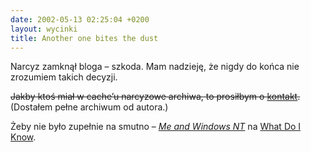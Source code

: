 ```yaml
---
date: 2002-05-13 02:25:04 +0200
layout: wycinki
title: Another one bites the dust
---
```


Narcyz zamknął bloga – szkoda. Mam nadzieję, że nigdy do końca nie zrozumiem takich decyzji.

<del>Jakby ktoś miał w cache’u narcyzowe archiwa, to prosiłbym o [kontakt](/about 'wyślij mi maila – odpiszę').</del> (Dostałem pełne archiwum od autora.)

Żeby nie było zupełnie na smutno – <cite>[Me and Windows NT](http://whatdoiknow.org/archives/000331.shtml#000331 'zmagania makowego webdesignera z WinNT')</cite> na [What Do I Know](http://whatdoiknow.org/ 'ciągle uważam, że to jeden z najładniejszych blogów…').
